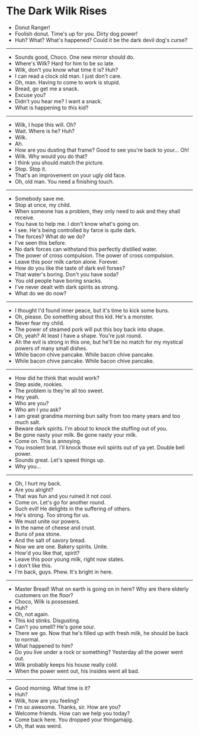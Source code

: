 # The Dark Wilk Rises

- Donut Ranger!
- Foolish donut. Time's up for you. Dirty dog power!
- Huh? What? What's happened? Could it be the dark devil dog's curse?
***
- Sounds good, Choco. One new mirror should do.
- Where's Wilk? Hard for him to be so late.
- Wilk, don't you know what time it is? Huh?
- I can read a clock old man. I just don't care.
- Oh, man. Having to come to work is stupid.
- Bread, go get me a snack.
- Excuse you?
- Didn't you hear me? I want a snack.
- What is happening to this kid?
***
- Wilk, I hope this will. Oh?
- Wait. Where is he? Huh?
- Wilk.
- Ah.
- How are you dusting that frame? Good to see you're back to your... Oh!
- Wilk. Why would you do that?
- I think you should match the picture.
- Stop. Stop it.
- That's an improvement on your ugly old face.
- Oh, old man. You need a finishing touch.
***
- Somebody save me.
- Stop at once, my child.
- When someone has a problem, they only need to ask and they shall receive.
- You have to help me. I don't know what's going on.
- I see. He's being controlled by farce is quite dark.
- The forces? What do we do?
- I've seen this before.
- No dark forces can withstand this perfectly distilled water.
- The power of cross compulsion. The power of cross compulsion.
- Leave this poor milk carton alone. Forever.
- How do you like the taste of dark evil forses?
- That water's boring. Don't you have soda?
- You old people have boring snacks.
- I've never dealt with dark spirits as strong.
- What do we do now?
***
- I thought I'd found inner peace, but it's time to kick some buns.
- Oh, please. Do something about this kid. He's a monster.
- Never fear my child.
- The power of steamed pork will put this boy back into shape.
- Oh, yeah? At least I have a shape. You're just round.
- Ah the evil is strong in this one, but he'll be no match for my mystical powers of many small dishes.
- While bacon chive pancake. While bacon chive pancake.
- While bacon chive pancake. While bacon chive pancake.
***
- How did he think that would work?
- Step aside, rookies.
- The problem is they're all too sweet.
- Hey yeah.
- Who are you?
- Who am I you ask?
- I am great grandma morning bun salty from too many years and too much salt.
- Beware dark spirits. I'm about to knock the stuffing out of you.
- Be gone nasty your milk. Be gone nasty your milk.
- Come on. This is annoying.
- You insolent brat. I'll knock those evil spirits out of ya yet. Double bell power.
- Sounds great. Let's speed things up.
- Why you...
***
- Oh, I hurt my back.
- Are you alright?
- That was fun and you ruined it not cool.
- Come on. Let's go for another round.
- Such evil! He delights in the suffering of others.
- He's strong. Too strong for us.
- We must unite our powers.
- In the name of cheese and crust.
- Buns of pea stone.
- And the salt of savory bread.
- Now we are one. Bakery spirits. Unite.
- How'd you like that, spirit?
- Leave this poor young milk, right now states.
- I don't like this.
- I'm back, guys. Phew. It's bright in here.
***
- Master Bread! What on earth is going on in here? Why are there elderly customers on the floor?
- Choco, Wilk is possessed.
- Huh?
- Oh, not again.
- This kid stinks. Disgusting.
- Can't you smell? He's gone sour.
- There we go. Now that he's filled up with fresh milk, he should be back to normal.
- What happened to him?
- Do you live under a rock or something? Yesterday all the power went out.
- Wilk probably keeps his house really cold.
- When the power went out, his insides went all bad.
***
- Good morning. What time is it?
- Huh?
- Wilk, how are you feeling?
- I'm so awesome. Thanks, sir. How are you?
- Welcome friends. How can we help you today?
- Come back here. You dropped your thingamajig.
- Uh, that was weird.
